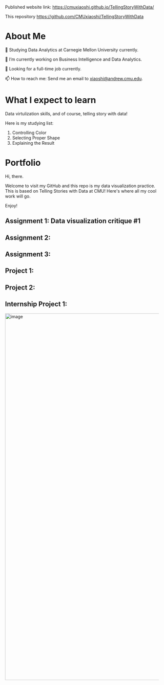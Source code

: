 Published website link: https://cmuxiaoshi.github.io/TellingStoryWithData/

This repository https://github.com/CMUxiaoshi/TellingStoryWithData

# About Me
🏃 Studying Data Analytics at Carnegie Mellon University currently.

🔭 I’m currently working on Business Intelligence and Data Analytics.

🌱 Looking for a full-time job currently.

📫 How to reach me: Send me an email to xiaoshi@andrew.cmu.edu.

# What I expect to learn 

Data virtulization skills, and of course, telling story with data!

Here is my studying list:

1. Controlling Color
2. Selecting Proper Shape
3. Explaining the Result

# Portfolio

Hi, there.

Welcome to visit my GitHub and this repo is my data visualization practice. This is based on Telling Stories with Data at CMU! Here's where all my cool work will go.

Enjoy!

## Assignment 1: Data visualization critique #1

## Assignment 2:

## Assignment 3:

## Project 1:

## Project 2:

## Internship Project 1:
<img width="1200" alt="image" src="https://github.com/CMUxiaoshi/TellingStoryWithData/assets/116749406/25ac129f-849a-4836-a760-dbabd621c436">
